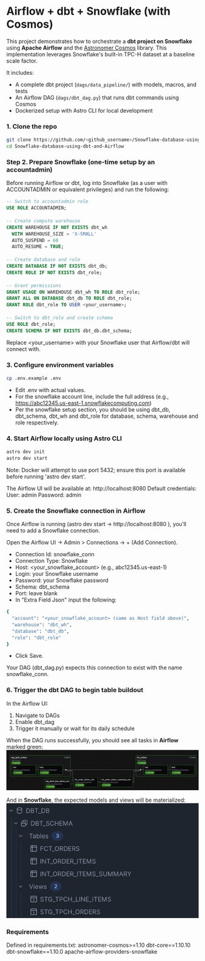 # Airflow + dbt + Snowflake (with Cosmos)

This project demonstrates how to orchestrate a **dbt project on Snowflake** using **Apache Airflow** and the [Astronomer Cosmos](https://github.com/astronomer/astronomer-cosmos) library. This implementation leverages Snowflake's built-in TPC-H dataset at a baseline scale factor.

It includes:
- A complete dbt project (`dags/data_pipeline/`) with models, macros, and tests
- An Airflow DAG (`dags/dbt_dag.py`) that runs dbt commands using Cosmos
- Dockerized setup with Astro CLI for local development

### 1. Clone the repo
```bash
git clone https://github.com/<github_username>/Snowflake-database-using-dbt-and-Airflow.git
cd Snowflake-database-using-dbt-and-Airflow
```

### Step 2. Prepare Snowflake (one-time setup by an accountadmin)
Before running Airflow or dbt, log into Snowflake (as a user with ACCOUNTADMIN or equivalent privileges) and run the following:
``` SQL
-- Switch to accountadmin role
USE ROLE ACCOUNTADMIN;

-- Create compute warehouse
CREATE WAREHOUSE IF NOT EXISTS dbt_wh
  WITH WAREHOUSE_SIZE = 'X-SMALL'
  AUTO_SUSPEND = 60
  AUTO_RESUME = TRUE;

-- Create database and role
CREATE DATABASE IF NOT EXISTS dbt_db;
CREATE ROLE IF NOT EXISTS dbt_role;

-- Grant permissions
GRANT USAGE ON WAREHOUSE dbt_wh TO ROLE dbt_role;
GRANT ALL ON DATABASE dbt_db TO ROLE dbt_role;
GRANT ROLE dbt_role TO USER <your_username>;

-- Switch to dbt_role and create schema
USE ROLE dbt_role;
CREATE SCHEMA IF NOT EXISTS dbt_db.dbt_schema;
```
Replace <your_username> with your Snowflake user that Airflow/dbt will connect with.

### 3. Configure environment variables
```bash
cp .env.example .env
```
- Edit .env with actual values.
- For the snowflake account line, include the full address (e.g., https://abc12345.us-east-1.snowflakecomputing.com)
- Per the snowflake setup section, you should be using dbt_db, dbt_schema, dbt_wh and dbt_role for database, schema, warehouse and role respectively.

### 4. Start Airflow locally using Astro CLI
```bash
astro dev init
astro dev start
```
Note: Docker will attempt to use port 5432; ensure this port is available before running 'astro dev start'.

The Airflow UI will be available at: http://localhost:8080
Default credentials:
User: admin
Password: admin

### 5. Create the Snowflake connection in Airflow

Once Airflow is running (astro dev start → http://localhost:8080
), you’ll need to add a Snowflake connection.

Open the Airflow UI → Admin > Connections → + (Add Connection).
- Connection Id: snowflake_conn
- Connection Type: Snowflake
- Host: <your_snowflake_account> (e.g., abc12345.us-east-1)
- Login: your Snowflake username
- Password: your Snowflake password
- Schema: dbt_schema
- Port: leave blank
- In "Extra Field Json" input the following:
``` bash
{
  "account": "<your_snowflake_account> (same as Host field above)",
  "warehouse": "dbt_wh",
  "database": "dbt_db",
  "role": "dbt_role"
}
```
- Click Save.

Your DAG (dbt_dag.py) expects this connection to exist with the name snowflake_conn.
 
 ### 6. Trigger the dbt DAG to begin table buildout
 In the Airflow UI:
1. Navigate to DAGs
2. Enable dbt_dag
3. Trigger it manually or wait for its daily schedule


When the DAG runs successfully, you should see all tasks in **Airflow** marked green:
![Successfully_Run_DAG](images/Successfully_Run_DAG.png)

And in **Snowflake**, the expected models and views will be materialized:
![Correctly_Populated_Snowflake_Tables](images/Correctly_Populated_Snowflake_Tables.png)

	
### Requirements
Defined in requirements.txt:
astronomer-cosmos>=1.10
dbt-core==1.10.10
dbt-snowflake==1.10.0
apache-airflow-providers-snowflake



